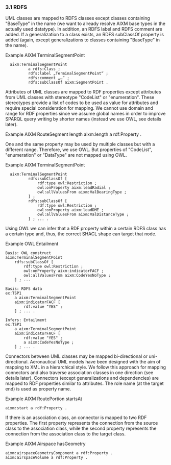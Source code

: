 ### 3.1 RDFS

UML classes are mapped to RDFS classes except classes containing "BaseType" in the name (we want to already resolve AIXM base types in the actually used datatype). In addition, an RDFS label and RDFS comment are added. If a generalization to a class exists, an RDFS subClassOf property is added (again, except generalizations to classes containing "BaseType" in the name).
               
Example AIXM TerminalSegmentPoint
          
	  aixm:TerminalSegmentPoint 
	          a rdfs:Class ;
	          rdfs:label „TerminalSegmentPoint“ ;
	          rdfs:comment „…“ ;
	          rdfs:subClassOf aixm:SegmentPoint .
          
Attributes of UML classes are mapped to RDF properties except attributes from UML classes with stereotype "CodeList" or "enumeration". These stereotypes provide a list of codes to be used as value for attributes and require special consideration for mapping. We cannot use domain and range for RDF properties since we assume global names in order to improve SPARQL query writing by shorter names (instead we use OWL, see details later). 

Example AIXM RouteSegment length
          aixm:length a rdf:Property .

One and the same property may be used by multiple classes but with a different range. Therefore, we use OWL. But properties of "CodeList", "enumeration" or "DataType" are not mapped using OWL.

Example AIXM TerminalSegmentPoint
          
	  aixm:TerminalSegmentPoint
	          rdfs:subClassOf [
		          rdf:type owl:Restriction ;
		          owl:onProperty aixm:leadRadial ;
		          owl:allValuesFrom aixm:ValBearingType ;
	          ] ;
	          rdfs:subClassOf [
		          rdf:type owl:Restriction ;
		          owl:onProperty aixm:leadDME ;
		          owl:allValuesFrom aixm:ValDistanceType ;
	          ] ; ... .
	  
Using OWL we can infer that a RDF property within a certain RDFS class has a certain type and, thus, the correct SHACL shape can target that node.

Example OWL Entailment
	
	Basis: OWL construct
	aixm:TerminalSegmentPoint
		rdfs:subClassOf [
			rdf:type owl:Restriction ;
			owl:onProperty aixm:indicatorFACF ;
			owl:allValuesFrom aixm:CodeYesNoType ;
		] ; ...
		
	Basis: RDFS data
	ex:TSP1
		a aixm:TerminalSegmentPoint
		aixm:indicatorFACF [
			rdf:value "YES" ;
		] ; ...	.
		
	Infers: Entailment
	ex:TSP1
		a aixm:TerminalSegmentPoint
		aixm:indicatorFACF [
			rdf:value "YES" ;
			a aixm:CodeYesNoType ;
		] ; ...	.
			
Connectors between UML classes may be mapped bi-directional or uni-directional. Aeronautical UML models have been designed with the aim of mapping to XML in a hierarchical style. We follow this approach for mapping connectors and also traverse association classes in one direction (see details later). 
Connectors (except generalizations and dependencies) are mapped to RDF properties similar to attributes. The role name (at the target end) is used as property name. 

Example AIXM RoutePortion startsAt
	
	aixm:start a rdf:Property .
		
If there is an association class, an connector is mapped to two RDF properties. The first property represents the connection from the source class to the association class, while the second property represents the connection from the association class to the target class.

Example AIXM Airspace hasGeometry
	
	aixm:airspaceGeometryComponent a rdf:Property .
	aixm:airspaceVolume a rdf:Property .
